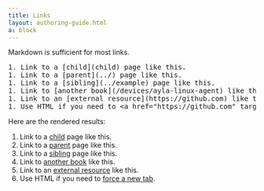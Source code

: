 ```yaml
---
title: Links
layout: authoring-guide.html
a: block
---
```


Markdown is sufficient for most links.

<pre>
1. Link to a [child](child) page like this.
1. Link to a [parent](../) page like this.
1. Link to a [sibling](../example) page like this.
1. Link to [another book](/devices/ayla-linux-agent) like this.
1. Link to an [external resource](https://github.com) like this.
1. Use HTML if you need to &lt;a href="https://github.com" target="_blank"&gt;force a new tab&lt;/a&gt; .
</pre>

Here are the rendered results:

1. Link to a [child](child) page like this.
1. Link to a [parent](../) page like this.
1. Link to a [sibling](../example) page like this.
1. Link to [another book](/devices/ayla-linux-agent) like this.
1. Link to an [external resource](https://github.com) like this.
1. Use HTML if you need to <a href="https://github.com" target="_blank">force a new tab</a>. 

